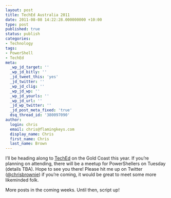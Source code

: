 ```yaml
---
layout: post
title: TechEd Australia 2011
date: 2011-08-08 14:22:28.000000000 +10:00
type: post
published: true
status: publish
categories:
- Technology
tags:
- PowerShell
- TechEd
meta:
  _wp_jd_target: ''
  _wp_jd_bitly: ''
  _jd_tweet_this: 'yes'
  _jd_twitter: ''
  _wp_jd_clig: ''
  _wp_jd_wp: ''
  _wp_jd_yourls: ''
  _wp_jd_url: ''
  _jd_wp_twitter: ''
  _jd_post_meta_fixed: 'true'
  dsq_thread_id: '380097090'
author:
  login: chris
  email: chris@flamingkeys.com
  display_name: Chris
  first_name: Chris
  last_name: Brown
---
```


I’ll be heading along to [TechEd](http://australia.msteched.com/) on the Gold Coast this year. If you’re planning on attending, there will be a meetup for PowerShellers on Tuesday (details TBA). Hope to see you there! Please hit me up on Twitter ([@chrisbrownie](https://www.twitter.com/chrisbrownie)) if you’re coming, it would be great to meet some more likeminded folk.

More posts in the coming weeks. Until then, script up!
